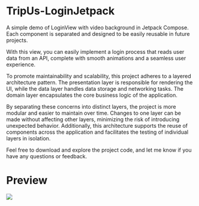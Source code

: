 # TripUs-LoginJetpack

A simple demo of LoginView with video background in Jetpack Compose. Each component is separated and designed to be easily reusable in future projects.

With this view, you can easily implement a login process that reads user data from an API, complete with smooth animations and a seamless user experience.

To promote maintainability and scalability, this project adheres to a layered architecture pattern. The presentation layer is responsible for rendering the UI, while the data layer handles data storage and networking tasks. The domain layer encapsulates the core business logic of the application.

By separating these concerns into distinct layers, the project is more modular and easier to maintain over time. Changes to one layer can be made without affecting other layers, minimizing the risk of introducing unexpected behavior. Additionally, this architecture supports the reuse of components across the application and facilitates the testing of individual layers in isolation.

Feel free to download and explore the project code, and let me know if you have any questions or feedback.


# Preview
![](https://github.com/Popitus/TripUs-LoginJetpack/tree/main/app/src/main/res/raw/TripUs-Jetpack.gif)



